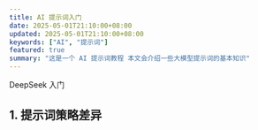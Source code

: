 ```yaml
---
title: AI 提示词入门
date: 2025-05-01T21:10:00+08:00
updated: 2025-05-01T21:10:00+08:00
keywords: ["AI", "提示词"]
featured: true
summary: "这是一个 AI 提示词教程 本文会介绍一些大模型提示词的基本知识"
---
```


DeepSeek 入门

## 1. 提示词策略差异